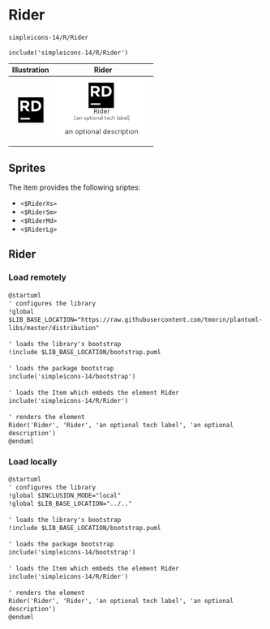 # Rider


```text
simpleicons-14/R/Rider
```

```text
include('simpleicons-14/R/Rider')
```



| Illustration | Rider |
| :---: | :---: |
| ![illustration for Illustration](../../simpleicons-14/R/Rider.png) | ![illustration for Rider](../../simpleicons-14/R/Rider.Local.png) |



## Sprites
The item provides the following sriptes:

- `<$RiderXs>`
- `<$RiderSm>`
- `<$RiderMd>`
- `<$RiderLg>`





## Rider

### Load remotely
```plantuml
@startuml
' configures the library
!global $LIB_BASE_LOCATION="https://raw.githubusercontent.com/tmorin/plantuml-libs/master/distribution"

' loads the library's bootstrap
!include $LIB_BASE_LOCATION/bootstrap.puml

' loads the package bootstrap
include('simpleicons-14/bootstrap')

' loads the Item which embeds the element Rider
include('simpleicons-14/R/Rider')

' renders the element
Rider('Rider', 'Rider', 'an optional tech label', 'an optional description')
@enduml
```

### Load locally
```plantuml
@startuml
' configures the library
!global $INCLUSION_MODE="local"
!global $LIB_BASE_LOCATION="../.."

' loads the library's bootstrap
!include $LIB_BASE_LOCATION/bootstrap.puml

' loads the package bootstrap
include('simpleicons-14/bootstrap')

' loads the Item which embeds the element Rider
include('simpleicons-14/R/Rider')

' renders the element
Rider('Rider', 'Rider', 'an optional tech label', 'an optional description')
@enduml
```

